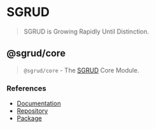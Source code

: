 # SGRUD
> SGRUD is Growing Rapidly Until Distinction.

## @sgrud/core
> `@sgrud/core` - The [SGRUD](https://sgrud.github.io) Core Module.

### References
- [Documentation](https://sgrud.github.io/client/modules/core)
- [Repository](https://github.com/sgrud/client/tree/main/packages/core)
- [Package](https://www.npmjs.com/package/@sgrud/core)
